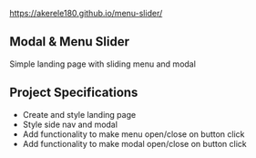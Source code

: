 https://akerele180.github.io/menu-slider/
## Modal & Menu Slider

Simple landing page with sliding menu and modal

## Project Specifications

- Create and style landing page
- Style side nav and modal
- Add functionality to make menu open/close on button click
- Add functionality to make modal open/close on button click
